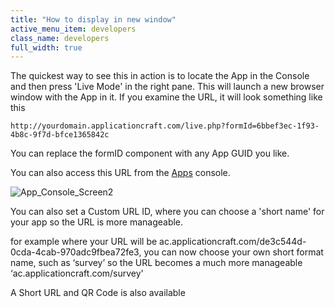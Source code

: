 ```yaml
---
title: "How to display in new window"
active_menu_item: developers
class_name: developers
full_width: true
---
```



The quickest way to see this in action is to locate the App in the Console and then press 'Live Mode' in the right pane. This will launch a new browser window with the App in it. If you examine the URL, it will look something like this

    http://yourdomain.applicationcraft.com/live.php?formId=6bbef3ec-1f93-4b8c-9f7d-bfce1365842c
   

You can replace the formID component with any App GUID you like.

You can also access this URL from the [Apps](../../the-console/console-tabs/applications) console.

![App\_Console\_Screen2](/img/docs/app_console_screen2.zoom54.png)

You can also set a Custom URL ID, where you can choose a 'short name' for your app so the URL is more manageable.

for example where your URL will be ac.applicationcraft.com/de3c544d-0cda-4cab-970adc9fbea72fe3, you can now choose your own short format name, such as ‘survey’ so the URL becomes a much more manageable ‘ac.applicationcraft.com/survey'

A Short URL and QR Code is also available

